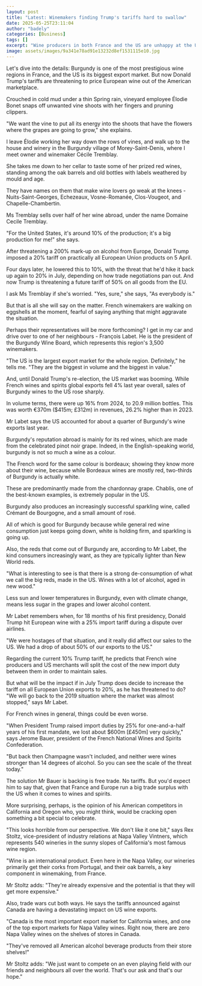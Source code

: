 ```yaml
---
layout: post
title: "Latest: Winemakers finding Trump's tariffs hard to swallow"
date: 2025-05-25T23:11:04
author: "badely"
categories: [Business]
tags: []
excerpt: "Wine producers in both France and the US are unhappy at the US president's trade actions."
image: assets/images/9a341e78ad91e13232d8ef1531115e10.jpg
---
```


Let's dive into the details: Burgundy is one of the most prestigious wine regions in France, and the US is its biggest export market. But now Donald Trump's tariffs are threatening to price European wine out of the American marketplace.

Crouched in cold mud under a thin Spring rain, vineyard employee Élodie Bonet snaps off unwanted vine shoots with her fingers and pruning clippers.

"We want the vine to put all its energy into the shoots that have the flowers where the grapes are going to grow," she explains.

I leave Élodie working her way down the rows of vines, and walk up to the house and winery in the Burgundy village of Morey-Saint-Denis, where I meet owner and winemaker Cécile Tremblay.

She takes me down to her cellar to taste some of her prized red wines, standing among the oak barrels and old bottles with labels weathered by mould and age.

They have names on them that make wine lovers go weak at the knees - Nuits-Saint-Georges, Echezeaux, Vosne-Romanée, Clos-Vougeot, and Chapelle-Chambertin.

Ms Tremblay sells over half of her wine abroad, under the name Domaine Cecile Tremblay.

"For the United States, it's around 10% of the production; it's a big production for me!" she says.

After threatening a 200% mark-up on alcohol from Europe, Donald Trump imposed a 20% tariff on practically all European Union products on 5 April.

Four days later, he lowered this to 10%, with the threat that he'd hike it back up again to 20% in July, depending on how trade negotiations pan out. And now Trump is threatening a future tariff of 50% on all goods from the EU. 

I ask Ms Tremblay if she's worried. "Yes, sure," she says, "As everybody is."

But that is all she will say on the matter. French winemakers are walking on eggshells at the moment, fearful of saying anything that might aggravate the situation.

Perhaps their representatives will be more forthcoming? I get in my car and drive over to one of her neighbours - François Labet. He is the president of the Burgundy Wine Board, which represents this region's 3,500 winemakers.

"The US is the largest export market for the whole region. Definitely," he tells me.  "They are the biggest in volume and the biggest in value."

And, until Donald Trump's re-election, the US market was booming. While French wines and spirits global exports fell 4% last year overall, sales of Burgundy wines to the US rose sharply.

In volume terms, there were up 16% from 2024, to 20.9 million bottles. This was worth €370m ($415m; £312m) in revenues, 26.2% higher than in 2023.

Mr Labet says the US accounted for about a quarter of Burgundy's wine exports last year.

Burgundy's reputation abroad is mainly for its red wines, which are made from the celebrated pinot noir grape. Indeed, in the English-speaking world, burgundy is not so much a wine as a colour.

The French word for the same colour is bordeaux; showing they know more about their wine, because while Bordeaux wines are mostly red, two-thirds of Burgundy is actually white.

These are predominantly made from the chardonnay grape. Chablis, one of the best-known examples, is extremely popular in the US.

Burgundy also produces an increasingly successful sparkling wine, called Crémant de Bourgogne, and a small amount of rosé.

All of which is good for Burgundy because while general red wine consumption just keeps going down, white is holding firm, and sparkling is going up.

Also, the reds that come out of Burgundy are, according to Mr Labet, the kind consumers increasingly want, as they are typically lighter than New World reds.

"What is interesting to see is that there is a strong de-consumption of what we call the big reds, made in the US. Wines with a lot of alcohol, aged in new wood."

Less sun and lower temperatures in Burgundy, even with climate change, means less sugar in the grapes and lower alcohol content.

Mr Labet remembers when, for 18 months of his first presidency, Donald Trump hit European wine with a 25% import tariff during a dispute over airlines.

"We were hostages of that situation, and it really did affect our sales to the US. We had a drop of about 50% of our exports to the US."

Regarding the current 10% Trump tariff, he predicts that French wine producers and US merchants will split the cost of the new import duty between them in order to maintain sales.

But what will be the impact if in July Trump does decide to increase the tariff on all European Union exports to 20%, as he has threatened to do? "We will go back to the 2019 situation where the market was almost stopped," says Mr Labet.

For French wines in general, things could be even worse.

"When President Trump raised import duties by 25% for one-and-a-half years of his first mandate, we lost about $600m [£450m] very quickly," says Jerome Bauer, president of the French National Wines and Spirits Confederation.

"But back then Champagne wasn't included, and neither were wines stronger than 14 degrees of alcohol. So you can see the scale of the threat today."

The solution Mr Bauer is backing is free trade. No tariffs. But you'd expect him to say that, given that France and Europe run a big trade surplus with the US when it comes to wines and spirits.

More surprising, perhaps, is the opinion of his American competitors in California and Oregon who, you might think, would be cracking open something a bit special to celebrate.

"This looks horrible from our perspective. We don't like it one bit," says Rex Stoltz, vice-president of industry relations at Napa Valley Vintners, which represents 540 wineries in the sunny slopes of California's most famous wine region.

"Wine is an international product. Even here in the Napa Valley, our wineries primarily get their corks from Portugal, and their oak barrels, a key component in winemaking, from France.

Mr Stoltz adds: "They're already expensive and the potential is that they will get more expensive."

Also, trade wars cut both ways. He says the tariffs announced against Canada are having a devastating impact on US wine exports.

"Canada is the most important export market for California wines, and one of the top export markets for Napa Valley wines. Right now, there are zero Napa Valley wines on the shelves of stores in Canada.

"They've removed all American alcohol beverage products from their store shelves!"

Mr Stoltz adds: "We just want to compete on an even playing field with our friends and neighbours all over the world. That's our ask and that's our hope."

